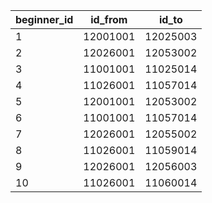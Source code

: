 |beginner_id|id_from|id_to|
| --- | --- | --- |
|1|12001001|12025003|
|2|12026001|12053002|
|3|11001001|11025014|
|4|11026001|11057014|
|5|12001001|12053002|
|6|11001001|11057014|
|7|12026001|12055002|
|8|11026001|11059014|
|9|12026001|12056003|
|10|11026001|11060014|